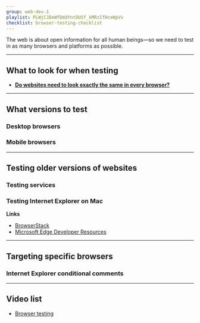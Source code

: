 ```yaml
---
group: web-dev-1
playlist: PLWjCJDeWfDddYntDUSf_kMRzIfHceWpVv
checklist: browser-testing-checklist
---
```


The web is about open information for all human beings—so we need to test in as many browsers and platforms as possible.

---

## What to look for when testing

- **[Do websites need to look exactly the same in every browser?](http://dowebsitesneedtolookexactlythesameineverybrowser.com/)**

---

## What versions to test
### Desktop browsers
### Mobile browsers

---

## Testing older versions of websites
### Testing services
### Testing Internet Explorer on Mac

**Links**

- [BrowserStack](https://www.browserstack.com/)
- [Microsoft Edge Developer Resources](http://modern.ie/)

---

## Targeting specific browsers
### Internet Explorer conditional comments

---

## Video list

- [Browser testing](https://www.youtube.com/watch?v=jvv-AfFfLZc&index=1&list=PLWjCJDeWfDddYntDUSf_kMRzIfHceWpVv)
